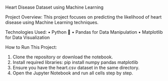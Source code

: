  
Heart Disease Dataset using Machine Learning

Project Overview:
This project focuses on predicting the likelihood of heart disease using Machine Learning techniques.

Technologies Used:
•	Python 🐍
•	Pandas for Data Manipulation
•	Matplotlib for Data Visualization

How to Run This Project:
1.	Clone the repository or download the notebook.
2.	Install required libraries:
pip install numpy pandas matplotlib 
3.	Ensure you have the heart.csv dataset in the same directory.
4.	Open the Jupyter Notebook and run all cells step by step.







